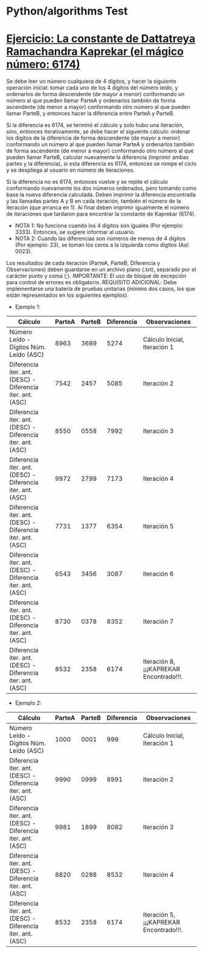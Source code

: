 # Python/algorithms Test
# [Ejercicio: La constante de Dattatreya Ramachandra Kaprekar (el mágico número: 6174)](https://en.wikipedia.org/wiki/D._R._Kaprekar)

Se debe leer un número cualquiera de 4 dígitos, y hacer la siguiente
operación inicial: tomar cada uno de los 4 dígitos del número leído, y ordenarlos de forma descendente (de mayor a menor) conformando un número al que pueden llamar ParteA y ordenarlos también de forma ascendente
(de menor a mayor) conformando otro número al que pueden llamar ParteB, y
entonces hacer la diferencia entre ParteA y ParteB.

Si la diferencia es 6174, se terminó el cálculo y solo hubo una iteración, sino, entonces iterativamente, se
debe hacer el siguiente cálculo: ordenar los dígitos de la diferencia de forma descendente (de mayor a
menor) conformando un número al que pueden llamar ParteA y ordenarlos también de forma ascendente
(de menor a mayor) conformando otro número al que pueden llamar ParteB, calcular nuevamente la
diferencia (imprimir ambas partes y la diferencia), si esta diferencia es 6174, entonces se rompe el ciclo y
se despliega al usuario en número de iteraciones.

Si la diferencia no es 6174, entonces vuelve y se repite el cálculo conformando nuevamente los dos
números ordenados, pero tomando como base la nueva diferencia calculada. Deben imprimir la
diferencia encontrada y las llamadas partes A y B en cada iteración, también el número de la iteración
(que arranca en 1). Al final deben imprimir igualmente el número de iteraciones que tardaron para
encontrar la constante de Kaprekar (6174).

- NOTA 1: No funciona cuando los 4 dígitos son iguales (Por ejemplo: 3333). Entonces, se sugiere informar al usuario.
- NOTA 2: Cuando las diferencias son números de menos de 4 dígitos (Por ejemplo: 23), se toman los ceros a la izquierda como dígitos (Así: 0023).

Los resultados de cada iteración (ParteA, ParteB, Diferencia y Observaciones) deben guardarse en un
archivo plano (.txt), separado por el carácter punto y coma (;).
IMPORTANTE: El uso de bloque de excepción para control de errores es obligatorio.
REQUISITO ADICIONAL: Debe implementarse una batería de pruebas unitarias (mínimo dos casos, los
que están representados en los siguientes ejemplos).

- Ejemplo 1:

Cálculo|ParteA|ParteB|Diferencia|Observaciones
---|---|---|---|---
Número Leído - Dígitos Núm. Leído (ASC)| 8963| 3689| 5274| Cálculo Inicial, Iteración 1
Diferencia iter. ant.(DESC) - Diferencia iter. ant.(ASC)| 7542| 2457| 5085| Iteración 2
Diferencia iter. ant.(DESC) - Diferencia iter. ant.(ASC)| 8550| 0558| 7992| Iteración 3
Diferencia iter. ant.(DESC) - Diferencia iter. ant.(ASC)| 9972| 2799| 7173| Iteración 4
Diferencia iter. ant.(DESC) - Diferencia iter. ant.(ASC)|7731| 1377| 6354| Iteración 5
Diferencia iter. ant.(DESC) - Diferencia iter. ant.(ASC)| 6543| 3456| 3087| Iteración 6
Diferencia iter. ant.(DESC) - Diferencia iter. ant.(ASC)| 8730| 0378| 8352| Iteración 7
Diferencia iter. ant.(DESC) - Diferencia iter. ant.(ASC)| 8532| 2358| 6174| Iteración 8, ¡¡¡KAPREKAR Encontrado!!!.

- Ejemplo 2:

Cálculo|ParteA|ParteB|Diferencia|Observaciones
---|---|---|---|---
Número Leído - Dígitos Núm. Leído (ASC)| 1000| 0001| 999| Cálculo Inicial, Iteración 1
Diferencia iter. ant.(DESC) - Diferencia iter. ant.(ASC)| 9990| 0999| 8991| Iteración 2
Diferencia iter. ant.(DESC) - Diferencia iter. ant.(ASC)| 9981| 1899| 8082| Iteración 3
Diferencia iter. ant.(DESC) - Diferencia iter. ant.(ASC)| 8820| 0288| 8532| Iteración 4
Diferencia iter. ant.(DESC) - Diferencia iter. ant.(ASC)| 8532| 2358| 6174| Iteración 5, ¡¡¡KAPREKAR Encontrado!!!.